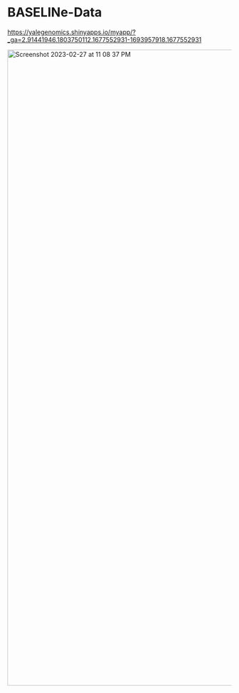 # BASELINe-Data

https://yalegenomics.shinyapps.io/myapp/?_ga=2.91441946.1803750112.1677552931-1693957918.1677552931

<img width="1430" alt="Screenshot 2023-02-27 at 11 08 37 PM" src="https://user-images.githubusercontent.com/25118302/221751436-d8b59b6d-9d71-43b8-9267-79a8c90b5c52.png">

